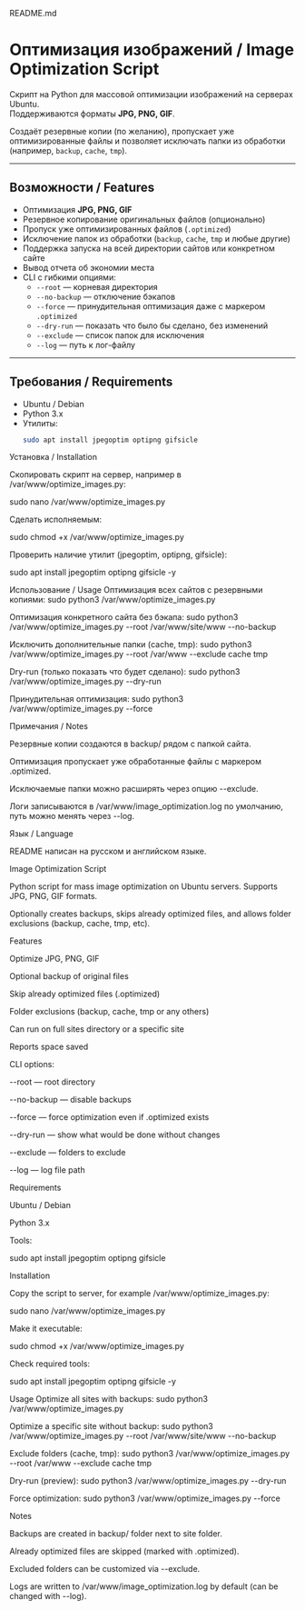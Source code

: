 README.md
# Оптимизация изображений / Image Optimization Script

Скрипт на Python для массовой оптимизации изображений на серверах Ubuntu.  
Поддерживаются форматы **JPG, PNG, GIF**.  

Создаёт резервные копии (по желанию), пропускает уже оптимизированные файлы и позволяет исключать папки из обработки (например, `backup`, `cache`, `tmp`).

---

## Возможности / Features

- Оптимизация **JPG, PNG, GIF**
- Резервное копирование оригинальных файлов (опционально)
- Пропуск уже оптимизированных файлов (`.optimized`)
- Исключение папок из обработки (`backup`, `cache`, `tmp` и любые другие)
- Поддержка запуска на всей директории сайтов или конкретном сайте
- Вывод отчета об экономии места
- CLI с гибкими опциями:
  - `--root` — корневая директория
  - `--no-backup` — отключение бэкапов
  - `--force` — принудительная оптимизация даже с маркером `.optimized`
  - `--dry-run` — показать что было бы сделано, без изменений
  - `--exclude` — список папок для исключения
  - `--log` — путь к лог-файлу

---

## Требования / Requirements

- Ubuntu / Debian
- Python 3.x
- Утилиты:
  ```bash
  sudo apt install jpegoptim optipng gifsicle

Установка / Installation

Скопировать скрипт на сервер, например в /var/www/optimize_images.py:

sudo nano /var/www/optimize_images.py


Сделать исполняемым:

sudo chmod +x /var/www/optimize_images.py


Проверить наличие утилит (jpegoptim, optipng, gifsicle):

sudo apt install jpegoptim optipng gifsicle -y

Использование / Usage
Оптимизация всех сайтов с резервными копиями:
sudo python3 /var/www/optimize_images.py

Оптимизация конкретного сайта без бэкапа:
sudo python3 /var/www/optimize_images.py --root /var/www/site/www --no-backup

Исключить дополнительные папки (cache, tmp):
sudo python3 /var/www/optimize_images.py --root /var/www --exclude cache tmp

Dry-run (только показать что будет сделано):
sudo python3 /var/www/optimize_images.py --dry-run

Принудительная оптимизация:
sudo python3 /var/www/optimize_images.py --force

Примечания / Notes

Резервные копии создаются в backup/ рядом с папкой сайта.

Оптимизация пропускает уже обработанные файлы с маркером .optimized.

Исключаемые папки можно расширять через опцию --exclude.

Логи записываются в /var/www/image_optimization.log по умолчанию, путь можно менять через --log.

Язык / Language

README написан на русском и английском языке.

Image Optimization Script

Python script for mass image optimization on Ubuntu servers.
Supports JPG, PNG, GIF formats.

Optionally creates backups, skips already optimized files, and allows folder exclusions (backup, cache, tmp, etc).

Features

Optimize JPG, PNG, GIF

Optional backup of original files

Skip already optimized files (.optimized)

Folder exclusions (backup, cache, tmp or any others)

Can run on full sites directory or a specific site

Reports space saved

CLI options:

--root — root directory

--no-backup — disable backups

--force — force optimization even if .optimized exists

--dry-run — show what would be done without changes

--exclude — folders to exclude

--log — log file path

Requirements

Ubuntu / Debian

Python 3.x

Tools:

sudo apt install jpegoptim optipng gifsicle

Installation

Copy the script to server, for example /var/www/optimize_images.py:

sudo nano /var/www/optimize_images.py


Make it executable:

sudo chmod +x /var/www/optimize_images.py


Check required tools:

sudo apt install jpegoptim optipng gifsicle -y

Usage
Optimize all sites with backups:
sudo python3 /var/www/optimize_images.py

Optimize a specific site without backup:
sudo python3 /var/www/optimize_images.py --root /var/www/site/www --no-backup

Exclude folders (cache, tmp):
sudo python3 /var/www/optimize_images.py --root /var/www --exclude cache tmp

Dry-run (preview):
sudo python3 /var/www/optimize_images.py --dry-run

Force optimization:
sudo python3 /var/www/optimize_images.py --force

Notes

Backups are created in backup/ folder next to site folder.

Already optimized files are skipped (marked with .optimized).

Excluded folders can be customized via --exclude.

Logs are written to /var/www/image_optimization.log by default (can be changed with --log).
